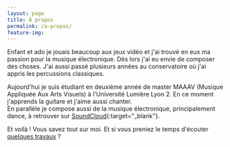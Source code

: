 ```yaml
---
layout: page
title: À propos
permalink: /a-propos/
feature-img:
---
```


Enfant et ado je jouais beaucoup aux jeux vidéo et j'ai trouvé en eux ma passion pour la musique électronique. Dès lors j'ai eu envie de composer des choses. J'ai aussi passé plusieurs années au conservatoire où j'ai appris les percussions classiques.  

Aujourd'hui je suis étudiant en deuxième année de master MAAAV (Musique Appliquée Aux Arts Visuels) à l'Université Lumière Lyon 2. En ce moment j'apprends la guitare et j'aime aussi chanter.    
En parallèle je compose aussi de la musique électronique, principalement dance, à retrouver sur [SoundCloud](https://soundcloud.com/people-mover){:target="_blank"}.  

Et voilà ! Vous savez tout sur moi. Et si vous preniez le temps d'écouter [quelques travaux](jean.bolvy.fr) ?
